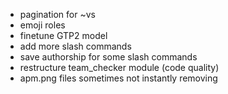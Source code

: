  - pagination for ~vs
 - emoji roles
 - finetune GTP2 model
 - add more slash commands
 - save authorship for some slash commands
 - restructure team_checker module (code quality)
 - apm.png files sometimes not instantly removing
